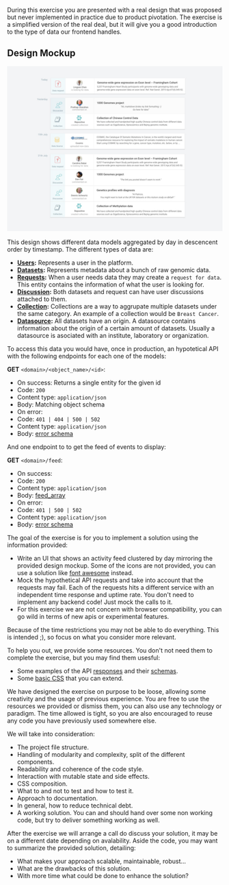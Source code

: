 
During this exercise you are presented with a real design that was proposed but never implemented in practice due to product pivotation. The exercise is a simplified version of the real deal, but it will give you a good introduction to the type of data our frontend handles.

## Design Mockup
![Design](design.jpg)

This design shows different data models aggregated by day in descencent order by timestamp. The different types of data are:

- **[Users](schemas/user.schema.json):** Represents a user in the platform.
- **[Datasets](schemas/dataset.schema.json):** Represents metadata about a bunch of raw genomic data.
- **[Requests](schemas/request.schema.json):** When a user needs data they may create a `request for data`. This entity contains the information of what the user is looking for.
- **[Discussion](schemas/discussion.schema.json):** Both datasets and request can have user discussions attached to them.
- **[Collection](schemas/collection.schema.json):** Collections are a way to aggrupate multiple datasets under the same category. An example of a collection would be `Breast Cancer`.
- **[Datasource](schemas/datasource.schema.json):** All datasets have an origin. A datasource contains information about the origin of a certain amount of datasets. Usually a datasource is asociated with an institute, laboratory or organization.

To access this data you would have, once in production, an hypotetical API with the following endpoints for each one of the models:

**GET** `<domain>/<object_name>/<id>`:
 - On success: Returns a single entity for the given id
  - Code: `200`
  - Content type: `application/json`
  - Body: Matching object schema
 - On error:
  - Code: `401 | 404 | 500 | 502`
  - Content type: `application/json`
  - Body: [error schema](schemas/error.schema.json)

And one endpoint to to get the feed of events to display:

**GET** `<domain>/feed`:
 - On success: 
  - Code: `200`
  - Content type: `application/json`
  - Body: [feed_array](schemas/feed.schema.json)
 - On error:
  - Code: `401 | 500 | 502`
  - Content type: `application/json`
  - Body: [error schema](schemas/error.schema.json)


The goal of the exercise is for you to implement a solution using the information provided:
  - Write an UI that shows an activity feed clustered by day mirroring the provided design mockup. Some of the icons are not provided, you can use a solution like [font awesome](http://fontawesome.io/) instead.
  - Mock the hypothetical API requests and take into account that the requests may fail. Each of the requests hits a different service with an independent time response and uptime rate. You don't need to implement any backend code! Just mock the calls to it.
  - For this exercise we are not concern with browser compatibility, you can go wild in terms of new apis or experimental features.

Because of the time restrictions you may not be able to do everything. This is intended ;), so focus on what you consider more relevant.

To help you out, we provide some resources. You don't not need them to complete the exercise, but you may find them usesful:
  - Some examples of the API [responses](examples) and their [schemas](schemas).
  - Some [basic CSS](base.css) that you can extend.

We have designed the exercise on purpose to be loose, allowing some creativity and the usage of previous experience. You are free to use the resources we provided or dismiss them, you can also use any technology or paradigm. The time allowed is tight, so you are also encouraged to reuse any code you have previously used somewhere else.

We will take into consideration:
 - The project file structure.
 - Handling of modularity and complexity, split of the different components.
 - Readability and coherence of the code style.
 - Interaction with mutable state and side effects.
 - CSS composition.
 - What to and not to test and how to test it.
 - Approach to documentation.
 - In general, how to reduce technical debt.
 - A working solution. You can and should hand over some non working code, but try to deliver something working as well.

After the exercise we will arrange a call do discuss your solution, it may be on a different date depending on avalability. Aside the code, you may want to summarize the provided solution, detailing:
- What makes your approach scalable, maintainable, robust...
- What are the drawbacks of this solution.
- With more time what could be done to enhance the solution?

